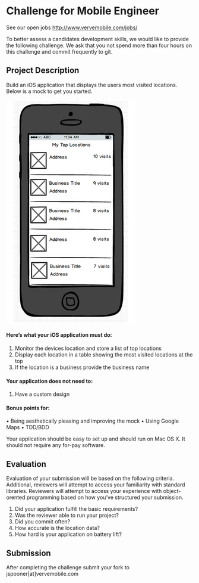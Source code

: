 # Challenge for Mobile Engineer
See our open jobs http://www.vervemobile.com/jobs/

To better assess a candidates development skills, we would like to provide the following challenge.  We ask that you not spend more than four hours on this challenge and commit frequently to git.

## Project Description

Build an iOS application that displays the users most visited locations.  Below is a mock to get you started.

![iOS Mock](http://raw.githubusercontent.com/VerveWireless/software-challenge/mobile-challenge/iOS-mock-small.jpg)


#### Here’s what your iOS application must do:

1. Monitor the devices location and store a list of top locations
2. Display each location in a table showing the most visited locations at the top
3. If the location is a business provide the business name

#### Your application does not need to:

 1. Have a custom design

#### Bonus points for:

• Being aesthetically pleasing and improving the mock
• Using Google Maps
• TDD/BDD

Your application should be easy to set up and should run on Mac OS X.  It should not require any for-pay software.

## Evaluation

Evaluation of your submission will be based on the following criteria.  Additional, reviewers will attempt to access your familiarity with standard libraries.  Reviewers will attempt to access your experience with object-orented programming based on how you’ve structured your submission.

1. Did your application fulfill the basic requirements?
2. Was the reviewer able to run your project?
3. Did you commit often?
4. How accurate is the location data?
5. How hard is your application on battery lift?

## Submission

After completing the challenge submit your fork to jspooner[at]vervemobile.com
